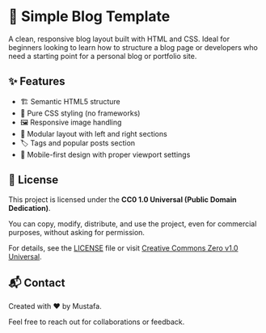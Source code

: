 # 📝 Simple Blog Template

A clean, responsive blog layout built with HTML and CSS. Ideal for beginners looking to learn how to structure a blog page or developers who need a starting point for a personal blog or portfolio site.

## ✨ Features

- 🏗️ Semantic HTML5 structure  
- 🎨 Pure CSS styling (no frameworks)  
- 🖼️ Responsive image handling  
- 📐 Modular layout with left and right sections  
- 🏷️ Tags and popular posts section  
- 📱 Mobile-first design with proper viewport settings  

## 📄 License

This project is licensed under the **CC0 1.0 Universal (Public Domain Dedication)**.  

You can copy, modify, distribute, and use the project, even for commercial purposes, without asking for permission.  

For details, see the [LICENSE](./LICENSE) file or visit [Creative Commons Zero v1.0 Universal](https://creativecommons.org/publicdomain/zero/1.0/).

## 📬 Contact

Created with ❤️ by Mustafa.  

Feel free to reach out for collaborations or feedback.
